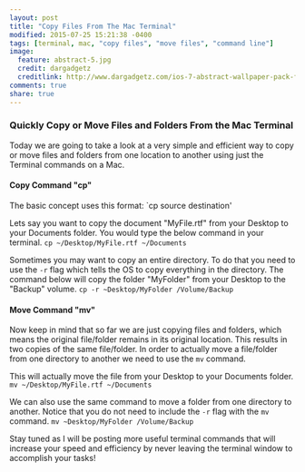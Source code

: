```yaml
---
layout: post
title: "Copy Files From The Mac Terminal"
modified: 2015-07-25 15:21:38 -0400
tags: [terminal, mac, "copy files", "move files", "command line"]
image:
  feature: abstract-5.jpg
  credit: dargadgetz
  creditlink: http://www.dargadgetz.com/ios-7-abstract-wallpaper-pack-for-iphone-5-and-ipod-touch-retina/
comments: true
share: true
---
```

### Quickly Copy or Move Files and Folders From the Mac Terminal
Today we are going to take a look at a very simple and efficient way to copy or move files and folders from one location to another using just the Terminal commands on a Mac.

#### Copy Command "cp"
The basic concept uses this format:
`cp source destination'

Lets say you want to copy the document "MyFile.rtf" from your Desktop to your Documents folder. You would type the below command in your terminal.
`cp ~/Desktop/MyFile.rtf ~/Documents`

Sometimes you may want to copy an entire directory. To do that you need to use the `-r` flag which tells the OS to copy everything in the directory. The command below will copy the folder "MyFolder" from your Desktop to the "Backup" volume.
`cp -r ~Desktop/MyFolder /Volume/Backup`

#### Move Command "mv"
Now keep in mind that so far we are just copying files and folders, which means the original file/folder remains in its original location. This results in two copies of the same file/folder. In order to actually move a file/folder from one directory to another we need to use the `mv` command.

This will actually move the file from your Desktop to your Documents folder.
`mv ~/Desktop/MyFile.rtf ~/Documents`

We can also use the same command to move a folder from one directory to another. Notice that you do not need to include the `-r` flag with the `mv` command.
`mv ~Desktop/MyFolder /Volume/Backup`

Stay tuned as I will be posting more useful terminal commands that will increase your speed and efficiency by never leaving the terminal window to accomplish your tasks!